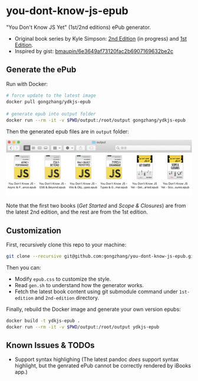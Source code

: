 # you-dont-know-js-epub
"You Don't Know JS Yet" (1st/2nd editions) ePub generator.

- Original book series by Kyle Simpson:
[2nd Edition](https://github.com/getify/You-Dont-Know-JS/tree/2nd-ed) (in progress) and [1st Edition](https://github.com/getify/You-Dont-Know-JS/blob/1st-ed/README.md).
- Inspired by gist:
[bmaupin/6e3649af73120fac2b6907169632be2c](https://gist.github.com/bmaupin/6e3649af73120fac2b6907169632be2c)

## Generate the ePub

Run with Docker:

```sh
# force update to the latest image
docker pull gongzhang/ydkjs-epub

# generate epub into output folder
docker run --rm -it -v $PWD/output:/root/output gongzhang/ydkjs-epub
```

Then the generated epub files are in `output` folder: 

![](res/epub.png)

Note that the first two books (*Get Started* and *Scope & Closures*) are from the latest 2nd edition, and the rest are from the 1st edition.

## Customization

First, recursively clone this repo to your machine:

```sh
git clone --recursive git@github.com:gongzhang/you-dont-know-js-epub.git
```

Then you can:
- Modify `epub.css` to customize the style.
- Read `gen.sh` to understand how the generator works.
- Fetch the latest book content using git submodule command under `1st-edition` and `2nd-edition` directory.

Finally, rebuild the Docker image and generate your own version epubs:

```sh
docker build -t ydkjs-epub .
docker run --rm -it -v $PWD/output:/root/output ydkjs-epub
```

## Known Issues & TODOs

- Support syntax highlighing (The latest pandoc *does* support syntax highlight, but the genrated ePub cannot be correctly rendered by iBooks app.)
